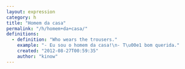 ```yaml
---
layout: expression
category: h
title: "Homem da casa"
permalink: "/h/homem+da+casa/"
definitions:
  - definition: "Who wears the trousers."
    example: "- Eu sou o homem da casa!\n- T\u00e1 bom querida."
    created: "2012-08-27T00:59:35"
    author: "kinow"
---
```

